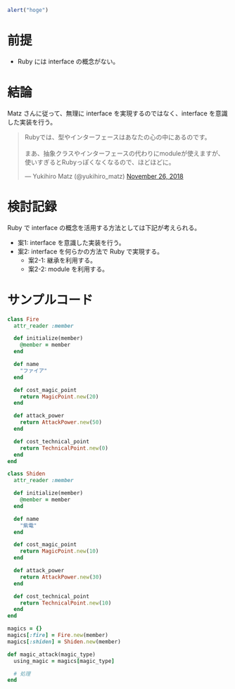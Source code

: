 ```js script
alert("hoge")
```
<script>alert("hoge")</script>

# 前提

- Ruby には interface の概念がない。

# 結論

Matz さんに従って、無理に interface を実現するのではなく、interface を意識した実装を行う。

<blockquote class="twitter-tweet"><p lang="ja" dir="ltr">Rubyでは、型やインターフェースはあなたの心の中にあるのです。<br><br>まあ、抽象クラスやインターフェースの代わりにmoduleが使えますが、使いすぎるとRubyっぽくなくなるので、ほどほどに。</p>&mdash; Yukihiro Matz (@yukihiro_matz) <a href="https://twitter.com/yukihiro_matz/status/1066980158429552640?ref_src=twsrc%5Etfw">November 26, 2018</a></blockquote>

# 検討記録

Ruby で interface の概念を活用する方法としては下記が考えられる。

- 案1: interface を意識した実装を行う。
- 案2: interface を何らかの方法で Ruby で実現する。
  - 案2-1: 継承を利用する。
  - 案2-2: module を利用する。 

# サンプルコード

```ruby
class Fire
  attr_reader :member

  def initialize(member)
    @member = member
  end

  def name
    "ファイア"
  end

  def cost_magic_point
    return MagicPoint.new(20)
  end

  def attack_power
    return AttackPower.new(50)
  end

  def cost_technical_point
    return TechnicalPoint.new(0)
  end
end

class Shiden
  attr_reader :member

  def initialize(member)
    @member = member
  end

  def name
    "紫電"
  end

  def cost_magic_point
    return MagicPoint.new(10)
  end

  def attack_power
    return AttackPower.new(30)
  end

  def cost_technical_point
    return TechnicalPoint.new(10)
  end
end

magics = {}
magics[:fire] = Fire.new(member)
magics[:shiden] = Shiden.new(member)

def magic_attack(magic_type)
  using_magic = magics[magic_type]

  # 処理
end
```
